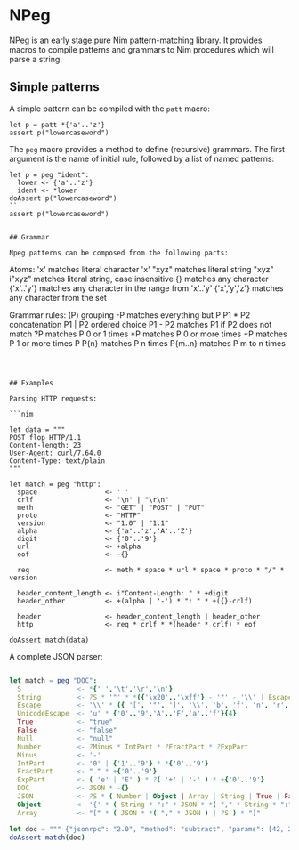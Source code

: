 
# NPeg

NPeg is an early stage pure Nim pattern-matching library. It provides macros to compile
patterns and grammars to Nim procedures which will parse a string.


## Simple patterns

A simple pattern can be compiled with the `patt` macro:

```
let p = patt *{'a'..'z'}
assert p("lowercaseword")
```

The `peg` macro provides a method to define (recursive) grammars. The first
argument is the name of initial rule, followed by a list of named patterns:

```
let p = peg "ident":
  lower <- {'a'..'z'}
  ident <- *lower
doAssert p("lowercaseword")
``
assert p("lowercaseword")


## Grammar

Npeg patterns can be composed from the following parts:

```
 Atoms:
    'x'           matches literal character 'x'
    "xyz"         matches literal string "xyz"
   i"xyz"         matches literal string, case insensitive
    {}            matches any character
    {'x'..'y'}    matches any character in the range from 'x'..'y'
    {'x','y','z'} matches any character from the set

 Grammar rules:
   (P)            grouping
   -P             matches everything but P
    P1 * P2       concatenation
    P1 | P2       ordered choice
    P1 - P2       matches P1 if P2 does not match
   ?P             matches P 0 or 1 times
   *P             matches P 0 or more times
   +P             matches P 1 or more times P
    P{n}          matches P n times
    P{m..n}       matches P m to n times
```



## Examples

Parsing HTTP requests:

```nim

let data = """
POST flop HTTP/1.1
Content-length: 23
User-Agent: curl/7.64.0
Content-Type: text/plain
"""

let match = peg "http":
  space                 <- ' '
  crlf                  <- '\n' | "\r\n"
  meth                  <- "GET" | "POST" | "PUT"
  proto                 <- "HTTP"
  version               <- "1.0" | "1.1"
  alpha                 <- {'a'..'z','A'..'Z'}
  digit                 <- {'0'..'9'}
  url                   <- +alpha
  eof                   <- -{}

  req                   <- meth * space * url * space * proto * "/" * version

  header_content_length <- i"Content-Length: " * +digit
  header_other          <- +(alpha | '-') * ": " * +({}-crlf)

  header                <- header_content_length | header_other
  http                  <- req * crlf * *(header * crlf) * eof

doAssert match(data)

```


A complete JSON parser:

```nim

let match = peg "DOC":
  S              <- *{' ','\t','\r','\n'}
  String         <- ?S * '"' * *({'\x20'..'\xff'} - '"' - '\\' | Escape ) * '"' * ?S
  Escape         <- '\\' * ({ '[', '"', '|', '\\', 'b', 'f', 'n', 'r', 't' } | UnicodeEscape)
  UnicodeEscape  <- 'u' * {'0'..'9','A'..'F','a'..'f'}{4}
  True           <- "true"
  False          <- "false"
  Null           <- "null"
  Number         <- ?Minus * IntPart * ?FractPart * ?ExpPart
  Minus          <- '-'
  IntPart        <- '0' | {'1'..'9'} * *{'0'..'9'}
  FractPart      <- "." * +{'0'..'9'}
  ExpPart        <- ( 'e' | 'E' ) * ?( '+' | '-' ) * +{'0'..'9'}
  DOC            <- JSON * -{}
  JSON           <- ?S * ( Number | Object | Array | String | True | False | Null ) * ?S
  Object         <- '{' * ( String * ":" * JSON * *( "," * String * ":" * JSON ) | ?S ) * "}"
  Array          <- "[" * ( JSON * *( "," * JSON ) | ?S ) * "]"

let doc = """ {"jsonrpc": "2.0", "method": "subtract", "params": [42, 23], "id": 1} """
doAssert match(doc)
```




